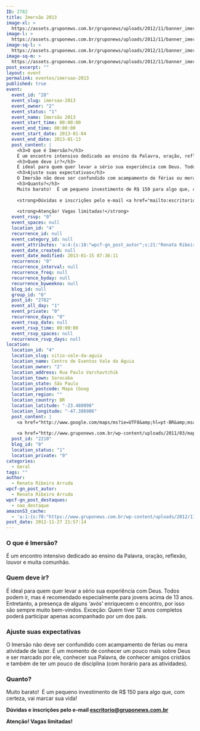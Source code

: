 ```yaml
---
ID: 2782
title: Imersão 2013
image-xl: >
  https://assets.gruponews.com.br/gruponews/uploads/2012/11/banner_imersao2013.jpg
image-l: >
  https://assets.gruponews.com.br/gruponews/uploads/2012/11/banner_imersao2013.jpg
image-sq-l: >
  https://assets.gruponews.com.br/gruponews/uploads/2012/11/banner_imersao2013.jpg
image-sq-m: >
  https://assets.gruponews.com.br/gruponews/uploads/2012/11/banner_imersao2013-720x353.jpg
post_excerpt: ""
layout: event
permalink: eventos/imersao-2013
published: true
event:
  event_id: "28"
  event_slug: imersao-2013
  event_owner: "2"
  event_status: "1"
  event_name: Imersão 2013
  event_start_time: 00:00:00
  event_end_time: 00:00:00
  event_start_date: 2013-01-04
  event_end_date: 2013-01-13
  post_content: |
    <h3>O que é Imersão?</h3>
    É um encontro intensivo dedicado ao ensino da Palavra, oração, reflexão, louvor e muita comunhão.
    <h3>Quem deve ir?</h3>
    É ideal para quem quer levar a sério sua experiência com Deus. Todos podem ir, mas é recomendado especialmente para jovens acima de 13 anos. Entretanto, a presença de alguns ‘avós’ enriquecem o encontro, por isso são sempre muito bem-vindos. Exceção: Quem tiver 12 anos completos poderá participar apenas acompanhado por um dos pais.
    <h3>Ajuste suas expectativas</h3>
    O Imersão não deve ser confundido com acampamento de férias ou mera atividade de lazer. É um momento de conhecer um pouco mais sobre Deus e ser marcado por ele, conhecer sua Palavra, de conhecer amigos cristãos e também de ter um pouco de disciplina (com horário para as atividades).
    <h3>Quanto?</h3>
    Muito barato!  É um pequeno investimento de R$ 150 para algo que, com certeza, vai marcar sua vida!
    
    <strong>Dúvidas e inscrições pelo e-mail <a href="mailto:escritorio@gruponews.com.br">escritorio@gruponews.com.br</a></strong>
    
    <strong>Atenção! Vagas limitadas!</strong>
  event_rsvp: "0"
  event_spaces: null
  location_id: "4"
  recurrence_id: null
  event_category_id: null
  event_attributes: 'a:4:{s:18:"wpcf-gn_post_autor";s:21:"Renata Ribeiro Arruda";s:22:"wpcf-gn_post_destaques";s:12:"nao_destaque";s:19:"wpcf-invalid-fields";s:2049:"a:3:{s:63:"wpcf-textfield-gn_post_autor-1254f6203e8c5b5bf1eaf92ed747735a-1";a:10:{s:5:"#type";s:9:"textfield";s:3:"#id";s:63:"wpcf-textfield-gn_post_autor-1254f6203e8c5b5bf1eaf92ed747735a-1";s:6:"#title";s:13:"Nome do Autor";s:12:"#description";s:0:"";s:5:"#name";s:19:"wpcf[gn_post_autor]";s:6:"#value";s:21:"Renata Ribeiro Arruda";s:7:"wpcf-id";s:13:"gn_post_autor";s:9:"wpcf-slug";s:13:"gn_post_autor";s:9:"wpcf-type";s:9:"textfield";s:9:"#validate";a:1:{s:8:"required";a:3:{s:6:"active";s:1:"1";s:5:"value";s:4:"true";s:7:"message";s:23:"Coloque o nome do autor";}}}s:72:"wpcf-textfield-gn_post_imagem_credito-f8833547d97ade0cbf102cbc360731a3-1";a:9:{s:5:"#type";s:9:"textfield";s:3:"#id";s:72:"wpcf-textfield-gn_post_imagem_credito-f8833547d97ade0cbf102cbc360731a3-1";s:6:"#title";s:18:"Crédito da imagem";s:12:"#description";s:0:"";s:5:"#name";s:28:"wpcf[gn_post_imagem_credito]";s:6:"#value";s:0:"";s:7:"wpcf-id";s:22:"gn_post_imagem_credito";s:9:"wpcf-slug";s:22:"gn_post_imagem_credito";s:9:"wpcf-type";s:9:"textfield";}s:63:"wpcf-radio-gn_post_destaques-6fe9b9bd95f11ec314a66416499f7d0d-1";a:12:{s:5:"#type";s:6:"radios";s:3:"#id";s:63:"wpcf-radio-gn_post_destaques-6fe9b9bd95f11ec314a66416499f7d0d-1";s:6:"#title";s:28:"Opções de Destaque na Home";s:12:"#description";s:0:"";s:5:"#name";s:23:"wpcf[gn_post_destaques]";s:6:"#value";s:12:"nao_destaque";s:7:"wpcf-id";s:17:"gn_post_destaques";s:9:"wpcf-slug";s:17:"gn_post_destaques";s:9:"wpcf-type";s:5:"radio";s:14:"#default_value";s:14:"destaque_maior";s:8:"#options";a:4:{s:14:"Destaque Maior";a:2:{s:6:"#value";s:14:"destaque_maior";s:6:"#title";s:14:"Destaque Maior";}s:15:"Destaque Médio";a:2:{s:6:"#value";s:14:"destaque_medio";s:6:"#title";s:15:"Destaque Médio";}s:9:"Novidades";a:2:{s:6:"#value";s:17:"destaque_novidade";s:6:"#title";s:9:"Novidades";}s:13:"Não destacar";a:2:{s:6:"#value";s:12:"nao_destaque";s:6:"#title";s:13:"Não destacar";}}s:9:"#validate";a:1:{s:8:"required";a:3:{s:6:"active";s:1:"1";s:5:"value";s:4:"true";s:7:"message";s:19:"Escolha uma opção";}}}}";s:27:"wpcf-gn_post_imagem_credito";s:0:"";}'
  event_date_created: null
  event_date_modified: 2013-01-15 07:36:11
  recurrence: "0"
  recurrence_interval: null
  recurrence_freq: null
  recurrence_byday: null
  recurrence_byweekno: null
  blog_id: null
  group_id: "0"
  post_id: "2782"
  event_all_day: "1"
  event_private: "0"
  recurrence_days: "0"
  event_rsvp_date: null
  event_rsvp_time: 00:00:00
  event_rsvp_spaces: null
  recurrence_rsvp_days: null
location:
  location_id: "4"
  location_slug: sitio-vale-da-aguia
  location_name: Centro de Eventos Vale da Águia
  location_owner: "2"
  location_address: Rua Paulo Varchavtchik
  location_town: Sorocaba
  location_state: São Paulo
  location_postcode: Mapa (Goog
  location_region: ""
  location_country: BR
  location_latitude: "-23.488098"
  location_longitude: "-47.386986"
  post_content: |
    <a href="http://www.google.com/maps/ms?ie=UTF8&amp;hl=pt-BR&amp;msa=0&amp;msid=101029055973969387879.00047056afb7234e1fdba&amp;ll=-23.452538,-47.321548&amp;spn=0.143937,0.307274&amp;t=h&amp;z=12" target="_blank">Mapa (Google Maps</a>)
    
    <a href="http://www.gruponews.com.br/wp-content/uploads/2011/03/mapa-atualizado-ceva.pdf" target="_blank">Baixe o Mapa em PDF</a>
  post_id: "2210"
  blog_id: "0"
  location_status: "1"
  location_private: "0"
categories:
  - Geral
tags: ""
author:
  - Renata Ribeiro Arruda
wpcf-gn_post_autor:
  - Renata Ribeiro Arruda
wpcf-gn_post_destaques:
  - nao_destaque
amazonS3_cache:
  - 'a:1:{s:78:"https://www.gruponews.com.br/wp-content/uploads/2012/11/banner_imersao2013.jpg";i:2783;}'
post_date: 2012-11-27 21:57:14
---
```

<h3>O que é Imersão?</h3>
É um encontro intensivo dedicado ao ensino da Palavra, oração, reflexão, louvor e muita comunhão.
<h3>Quem deve ir?</h3>
É ideal para quem quer levar a sério sua experiência com Deus. Todos podem ir, mas é recomendado especialmente para jovens acima de 13 anos. Entretanto, a presença de alguns ‘avós’ enriquecem o encontro, por isso são sempre muito bem-vindos. Exceção: Quem tiver 12 anos completos poderá participar apenas acompanhado por um dos pais.
<h3>Ajuste suas expectativas</h3>
O Imersão não deve ser confundido com acampamento de férias ou mera atividade de lazer. É um momento de conhecer um pouco mais sobre Deus e ser marcado por ele, conhecer sua Palavra, de conhecer amigos cristãos e também de ter um pouco de disciplina (com horário para as atividades).
<h3>Quanto?</h3>
Muito barato!  É um pequeno investimento de R$ 150 para algo que, com certeza, vai marcar sua vida!

<strong>Dúvidas e inscrições pelo e-mail <a href="mailto:escritorio@gruponews.com.br">escritorio@gruponews.com.br</a></strong>

<strong>Atenção! Vagas limitadas!</strong>
